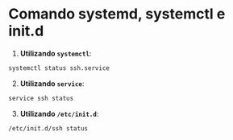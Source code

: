 # Comando systemd, systemctl e init.d

1. **Utilizando `systemctl`**:

```bash
systemctl status ssh.service
```

2. **Utilizando `service`**:

```bash
service ssh status
```

3. **Utilizando `/etc/init.d`**:

```bash
/etc/init.d/ssh status
```